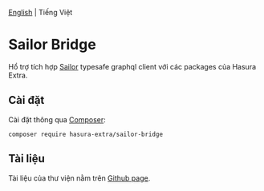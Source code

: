 [English](./README.md) | Tiếng Việt

Sailor Bridge
=============

Hổ trợ tích hợp [Sailor](https://github.com/spawnia/sailor) typesafe graphql client với các packages của Hasura Extra.

Cài đặt
------------

Cài đặt thông qua [Composer](https://getcomposer.org/):

```shell
composer require hasura-extra/sailor-bridge
```

Tài liệu
------

Tài liệu của thư viện nằm trên [Github page](https://hasura-extra.github.io/).